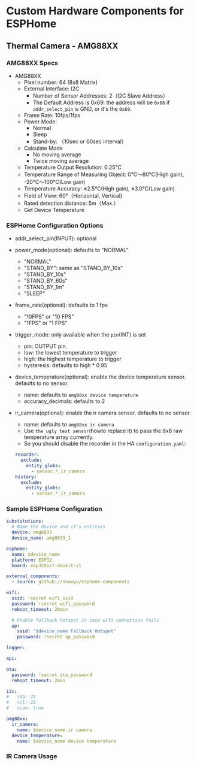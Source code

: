 # Custom Hardware Components for ESPHome

## Thermal Camera - AMG88XX

### AMG88XX Specs

* AMG88XX
  * Pixel number: 64 (8x8 Matrix)
  * External Interface: I2C
    * Number of Sensor Addresses: 2（I2C Slave Address）
    * The Default Address is 0x69. the address will be `0x68` if `addr_select_pin` is GND, or it's the `0x69`.
  * Frame Rate: 10fps/1fps
  * Power Mode:
    * Normal
    * Sleep
    * Stand-by: （10sec or 60sec interval）
  * Calculate Mode
    * No moving average
    * Twice moving average
  * Temperature Output Resolution: 0.25℃
  * Temperature Range of Measuring Object: 0℃～80℃(High gain), -20℃～100℃(Low gain)
  * Temperature Accuracy: ±2.5℃(High gain), ±3.0℃(Low gain)
  * Field of View: 60°（Horizontal, Vertical)
  * Rated detection distance: 5m（Max.）
  * Get Device Temperature

### ESPHome Configuration Options

* addr_select_pin(INPUT): optional
* power_mode(optional): defaults to "NORMAL"
  * "NORMAL"
  * "STAND_BY": same as "STAND_BY_10s"
  * "STAND_BY_10s"
  * "STAND_BY_60s"
  * "STAND_BY_1m"
  * "SLEEP"
* frame_rate(optional): defaults to 1 fps
  * "10FPS" or "10 FPS"
  * "1FPS" or "1 FPS"
* trigger_mode: only available when the `pin`(INT) is set
  * pin: OUTPUT pin.
  * low: the lowest temperature to trigger
  * high: the highest temperature to trigger
  * hysteresis: defaults to high * 0.95
* device_temperature(optional): enable the device temperature sensor. defaults to no sensor.
  * name: defaults to `amg88xx device temperature`
  * accuracy_decimals: defaults to 2
* ir_camera(optional): enable the ir camera sensor. defaults to no sensor.
  * name: defaults to `amg88xx ir camera`
  * Use `the ugly text sensor`(howto replace it) to pass the 8x8 raw temperature array currently.
  * So you should disable the recorder in the HA `configuration.yaml`:

  ```yml
  recorder:
    exclude:
      entity_globs:
        - sensor.*_ir_camera
  history:
    exclude:
      entity_globs:
        - sensor.*_ir_camera
  ```

### Sample ESPHome Configuration

```yml
substitutions:
  # Name the device and it's entities
  device: amg8833
  device_name: amg8833_1

esphome:
  name: $device_name
  platform: ESP32
  board: esp32doit-devkit-v1

external_components:
  - source: github://snowyu/esphome-components

wifi:
  ssid: !secret wifi_ssid
  password: !secret wifi_password
  reboot_timeout: 20min

  # Enable fallback hotspot in case wifi connection fails
  ap:
    ssid: "$device_name Fallback Hotspot"
    password: !secret ap_password

logger:

api:

ota:
  password: !secret ota_password
  reboot_timeout: 2min

i2c:
#   sda: 21
#   scl: 22
#   scan: true

amg88xx:
  ir_camera:
    name: $device_name ir camera
  device_temperature:
    name: $device_name device temperature
```

### IR Camera Usage

